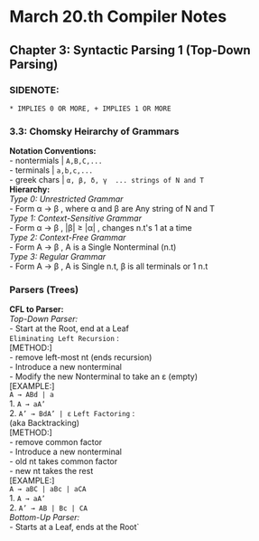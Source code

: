 # March 20.th Compiler Notes #   
  
## Chapter 3: Syntactic Parsing 1 (Top-Down Parsing) ##  
  
### SIDENOTE:    
 `* IMPLIES 0 OR MORE, + IMPLIES 1 OR MORE`  
  
### 3.3: Chomsky Heirarchy of Grammars  
 **Notation Conventions:**  
    - nontermials | `A,B,C,...`  
    - terminals   | `a,b,c,...`  
    - greek chars | `α, β, δ, γ  ... strings of N and T`  
 **Hierarchy:**  
    *Type 0: Unrestricted Grammar*  
        - Form α → β , where α and β are Any string of N and T  
    *Type 1: Context-Sensitive Grammar*  
        - Form α → β ,  |β| ≥ |α| , changes n.t's 1 at a time  
    *Type 2: Context-Free Grammar*  
        - Form A → β , A is a Single Nonterminal (n.t)  
    *Type 3: Regular Grammar*  
        - Form A → β , A is Single n.t, β is all terminals or 1 n.t   
  
### Parsers (Trees)  
 **CFL to Parser:**  
    *Top-Down Parser:*  
        - Start at the Root, end at a Leaf  
        `Eliminating Left Recursion` :  
            [METHOD:]  
                - remove left-most nt (ends recursion)  
                - Introduce a new nonterminal   
                - Modify the new Nonterminal to take an ε (empty)  
            [EXAMPLE:]   
                `A → ABd | a`    
                    1. `A → aA’ `  
                    2. `A’ → BdA’ | ε` 
        `Left Factoring` :  
            (aka Backtracking)  
            [METHOD:]  
                - remove common factor  
                - Introduce a new nonterminal  
                - old nt takes common factor  
                - new nt takes the rest  
            [EXAMPLE:]   
                `A → aBC | aBc | aCA`    
                    1. `A → aA’ `  
                    2. `A’ → AB | Bc | CA`    
    *Bottom-Up Parser:*    
        - Starts at a Leaf, ends at the Root`      
  